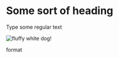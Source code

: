 # Some sort of heading

Type some regular text

![fluffy white dog](https://hips.hearstapps.com/hmg-prod/images/small-white-dog-breeds-cover-1560293099.jpg](https://github.com/Berkeley-MDes/tdf-fa23-reinali/blob/main/weekly-reports/000009460002.jpg)https://github.com/Berkeley-MDes/tdf-fa23-reinali/blob/main/weekly-reports/000009460002.jpg)!

format
